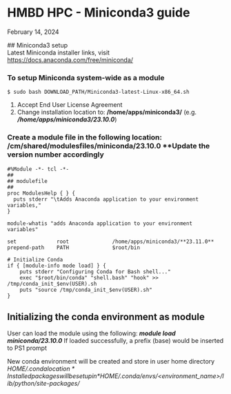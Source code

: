 # HMBD HPC - Miniconda3 guide 
February 14, 2024​  

​​​​## Miniconda3 setup​  
Latest Miniconda installer links, visit https://docs.anaconda.com/free/miniconda/ 

### To setup Miniconda system-wide as a module
````
$ sudo bash DOWNLOAD_PATH/Miniconda3-latest-Linux-x86_64.sh
````
1. Accept End User License Agreement
2. Change installation location to: **/home/apps/miniconda3/<version>** (e.g. ***/home/apps/miniconda3/23.10.0***)

### Create a module file in the following location: /cm/shared/modulesfiles/miniconda/23.10.0 **Update the version number accordingly
````
#%Module -*- tcl -*-
##
## modulefile
##
proc ModulesHelp { } {
  puts stderr "\tAdds Anaconda application to your environment variables,"
}

module-whatis "adds Anaconda application to your environment variables"

set             root              /home/apps/miniconda3/**23.11.0**
prepend-path    PATH              $root/bin

# Initialize Conda
if { [module-info mode load] } {
    puts stderr "Configuring Conda for Bash shell..."
    exec "$root/bin/conda" "shell.bash" "hook" >> /tmp/conda_init_$env(USER).sh
    puts "source /tmp/conda_init_$env(USER).sh"
}
````

## Initializing the conda environment as module
User can load the module using the following: ***module load miniconda/23.10.0***
If loaded successfully, a prefix (base) would be inserted to PS1 prompt

New conda environment will be created and store in user home directory *$HOME/.conda location*
Installed packages will be setup in *$HOME/.conda/envs/<environment_name>/lib/python<version>/site-packages/*
